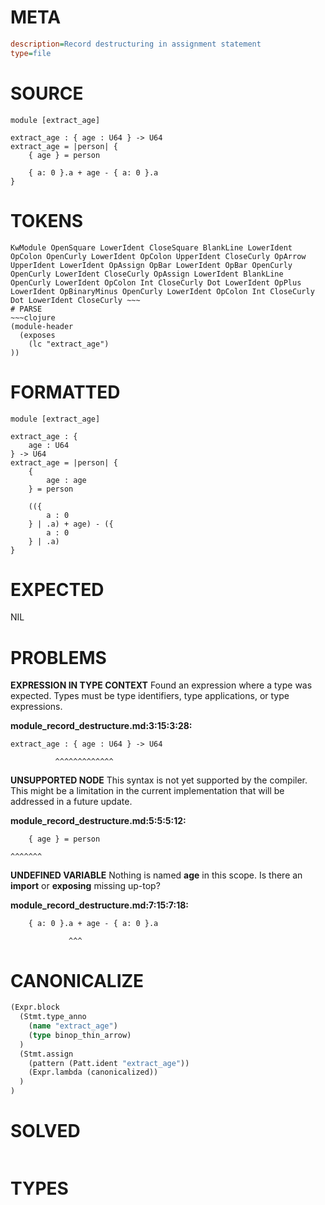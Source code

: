 # META
~~~ini
description=Record destructuring in assignment statement
type=file
~~~
# SOURCE
~~~roc
module [extract_age]

extract_age : { age : U64 } -> U64
extract_age = |person| {
    { age } = person

	{ a: 0 }.a + age - { a: 0 }.a
}
~~~
# TOKENS
~~~text
KwModule OpenSquare LowerIdent CloseSquare BlankLine LowerIdent OpColon OpenCurly LowerIdent OpColon UpperIdent CloseCurly OpArrow UpperIdent LowerIdent OpAssign OpBar LowerIdent OpBar OpenCurly OpenCurly LowerIdent CloseCurly OpAssign LowerIdent BlankLine OpenCurly LowerIdent OpColon Int CloseCurly Dot LowerIdent OpPlus LowerIdent OpBinaryMinus OpenCurly LowerIdent OpColon Int CloseCurly Dot LowerIdent CloseCurly ~~~
# PARSE
~~~clojure
(module-header
  (exposes
    (lc "extract_age")
))
~~~
# FORMATTED
~~~roc
module [extract_age]

extract_age : {
	age : U64
} -> U64
extract_age = |person| {
	{
		age : age
	} = person

	(({
		a : 0
	} | .a) + age) - ({
		a : 0
	} | .a)
}
~~~
# EXPECTED
NIL
# PROBLEMS
**EXPRESSION IN TYPE CONTEXT**
Found an expression where a type was expected.
Types must be type identifiers, type applications, or type expressions.

**module_record_destructure.md:3:15:3:28:**
```roc
extract_age : { age : U64 } -> U64
```
              ^^^^^^^^^^^^^


**UNSUPPORTED NODE**
This syntax is not yet supported by the compiler.
This might be a limitation in the current implementation that will be addressed in a future update.

**module_record_destructure.md:5:5:5:12:**
```roc
    { age } = person
```
    ^^^^^^^


**UNDEFINED VARIABLE**
Nothing is named **age** in this scope.
Is there an **import** or **exposing** missing up-top?

**module_record_destructure.md:7:15:7:18:**
```roc
	{ a: 0 }.a + age - { a: 0 }.a
```
	             ^^^


# CANONICALIZE
~~~clojure
(Expr.block
  (Stmt.type_anno
    (name "extract_age")
    (type binop_thin_arrow)
  )
  (Stmt.assign
    (pattern (Patt.ident "extract_age"))
    (Expr.lambda (canonicalized))
  )
)
~~~
# SOLVED
~~~clojure
~~~
# TYPES
~~~roc
~~~

